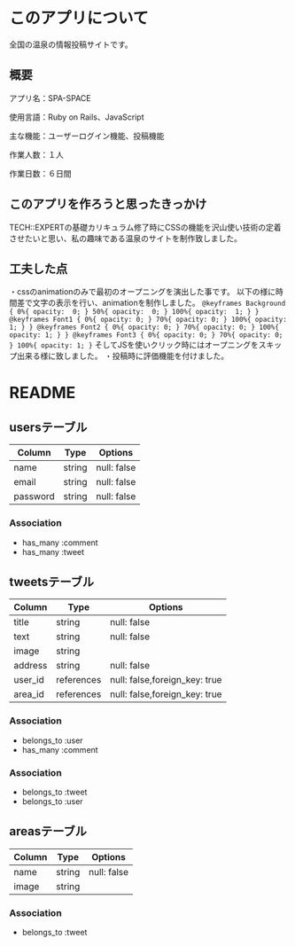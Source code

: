 # このアプリについて
全国の温泉の情報投稿サイトです。

## 概要
アプリ名：SPA-SPACE

使用言語：Ruby on Rails、JavaScript

主な機能：ユーザーログイン機能、投稿機能

作業人数：１人

作業日数：６日間

## このアプリを作ろうと思ったきっかけ
TECH::EXPERTの基礎カリキュラム修了時にCSSの機能を沢山使い技術の定着させたいと思い、私の趣味である温泉のサイトを制作致しました。

## 工夫した点
・cssのanimationのみで最初のオープニングを演出した事です。
以下の様に時間差で文字の表示を行い、animationを制作しました。
``
@keyframes Background {
  0%{
    opacity:  0;
  }
  50%{
    opacity:  0;
  }
  100%{
    opacity:  1;
  }
}
@keyframes Font1 {
  0%{
    opacity: 0;
  }
  70%{
    opacity: 0;
  }
  100%{
    opacity: 1;
  }
}
@keyframes Font2 {
  0%{
    opacity: 0;
  }
  70%{
    opacity: 0;
  }
  100%{
    opacity: 1;
  }
}
@keyframes Font3 {
  0%{
    opacity: 0;
  }
  70%{
    opacity: 0;
  }
  100%{
    opacity: 1;
  }
``
そしてJSを使いクリック時にはオープニングをスキップ出来る様に致しました。
・投稿時に評価機能を付けました。




# README

## usersテーブル

|Column|Type|Options|
|------|----|-------|
|name|string|null: false|
|email|string|null: false|
|password|string|null: false|

### Association
- has_many :comment
- has_many :tweet

## tweetsテーブル

|Column|Type|Options|
|------|----|-------|
|title|string|null: false|
|text|string|null: false|
|image|string||
|address|string|null: false|
|user_id|references|null: false,foreign_key: true|
|area_id|references|null: false,foreign_key: true|

### Association
- belongs_to :user
- has_many :comment

### Association
- belongs_to :tweet
- belongs_to :user

## areasテーブル

|Column|Type|Options|
|------|----|-------|
|name|string|null: false|
|image|string||


### Association
- belongs_to :tweet
